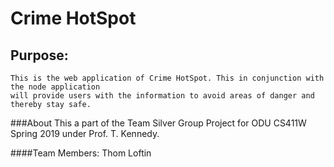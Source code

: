 

# Crime HotSpot
## Purpose:
	This is the web application of Crime HotSpot. This in conjunction with the node application
	will provide users with the information to avoid areas of danger and thereby stay safe.
###About
This a part of the Team Silver Group Project for ODU CS411W Spring 2019 under Prof. T. Kennedy.

####Team Members:
	Thom Loftin



